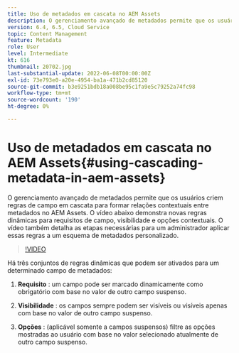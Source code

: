 ```yaml
---
title: Uso de metadados em cascata no AEM Assets
description: O gerenciamento avançado de metadados permite que os usuários criem regras de campo em cascata para formar relações contextuais entre metadados no AEM Assets. O vídeo abaixo demonstra novas regras dinâmicas para requisitos de campo, visibilidade e opções contextuais. O vídeo também detalha as etapas necessárias para um administrador aplicar essas regras a um esquema de metadados personalizado.
version: 6.4, 6.5, Cloud Service
topic: Content Management
feature: Metadata
role: User
level: Intermediate
kt: 616
thumbnail: 20702.jpg
last-substantial-update: 2022-06-08T00:00:00Z
exl-id: 73e793e0-a20e-4954-ba1a-471b2cd85120
source-git-commit: b3e9251bdb18a008be95c1fa9e5c79252a74fc98
workflow-type: tm+mt
source-wordcount: '190'
ht-degree: 0%

---
```


# Uso de metadados em cascata no AEM Assets{#using-cascading-metadata-in-aem-assets}

O gerenciamento avançado de metadados permite que os usuários criem regras de campo em cascata para formar relações contextuais entre metadados no AEM Assets. O vídeo abaixo demonstra novas regras dinâmicas para requisitos de campo, visibilidade e opções contextuais. O vídeo também detalha as etapas necessárias para um administrador aplicar essas regras a um esquema de metadados personalizado.

>[!VIDEO](https://video.tv.adobe.com/v/20702?quality=12&learn=on)

Há três conjuntos de regras dinâmicas que podem ser ativados para um determinado campo de metadados:

1. **Requisito** : um campo pode ser marcado dinamicamente como obrigatório com base no valor de outro campo suspenso.

2. **Visibilidade** : os campos sempre podem ser visíveis ou visíveis apenas com base no valor de outro campo suspenso.

3. **Opções** : (aplicável somente a campos suspensos) filtre as opções mostradas ao usuário com base no valor selecionado atualmente de outro campo suspenso.
